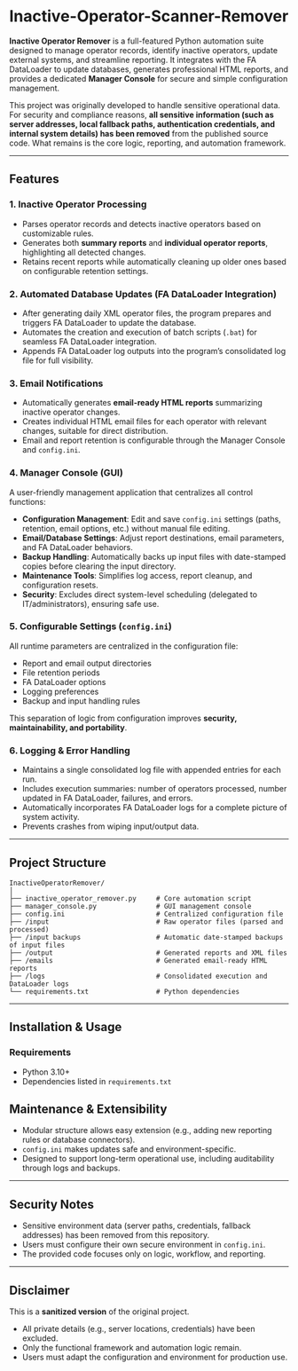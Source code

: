 # Inactive-Operator-Scanner-Remover



**Inactive Operator Remover** is a full-featured Python automation suite designed to manage operator records, identify inactive operators, update external systems, and streamline reporting. It integrates with the FA DataLoader to update databases, generates professional HTML reports, and provides a dedicated **Manager Console** for secure and simple configuration management.  

This project was originally developed to handle sensitive operational data. For security and compliance reasons, **all sensitive information (such as server addresses, local fallback paths, authentication credentials, and internal system details) has been removed** from the published source code. What remains is the core logic, reporting, and automation framework.

---

## Features  

### 1. Inactive Operator Processing  
- Parses operator records and detects inactive operators based on customizable rules.  
- Generates both **summary reports** and **individual operator reports**, highlighting all detected changes.  
- Retains recent reports while automatically cleaning up older ones based on configurable retention settings.  

### 2. Automated Database Updates (FA DataLoader Integration)  
- After generating daily XML operator files, the program prepares and triggers FA DataLoader to update the database.  
- Automates the creation and execution of batch scripts (`.bat`) for seamless FA DataLoader integration.  
- Appends FA DataLoader log outputs into the program’s consolidated log file for full visibility.  

### 3. Email Notifications  
- Automatically generates **email-ready HTML reports** summarizing inactive operator changes.  
- Creates individual HTML email files for each operator with relevant changes, suitable for direct distribution.  
- Email and report retention is configurable through the Manager Console and `config.ini`.  

### 4. Manager Console (GUI)  
A user-friendly management application that centralizes all control functions:  
- **Configuration Management**: Edit and save `config.ini` settings (paths, retention, email options, etc.) without manual file editing.  
- **Email/Database Settings**: Adjust report destinations, email parameters, and FA DataLoader behaviors.  
- **Backup Handling**: Automatically backs up input files with date-stamped copies before clearing the input directory.  
- **Maintenance Tools**: Simplifies log access, report cleanup, and configuration resets.  
- **Security**: Excludes direct system-level scheduling (delegated to IT/administrators), ensuring safe use.  

### 5. Configurable Settings (`config.ini`)  
All runtime parameters are centralized in the configuration file:  
- Report and email output directories  
- File retention periods  
- FA DataLoader options  
- Logging preferences  
- Backup and input handling rules  

This separation of logic from configuration improves **security, maintainability, and portability**.  

### 6. Logging & Error Handling  
- Maintains a single consolidated log file with appended entries for each run.  
- Includes execution summaries: number of operators processed, number updated in FA DataLoader, failures, and errors.  
- Automatically incorporates FA DataLoader logs for a complete picture of system activity.  
- Prevents crashes from wiping input/output data.  

---

## Project Structure  

```
InactiveOperatorRemover/
│
├── inactive_operator_remover.py     # Core automation script  
├── manager_console.py               # GUI management console  
├── config.ini                       # Centralized configuration file  
├── /input                           # Raw operator files (parsed and processed)  
├── /input backups                   # Automatic date-stamped backups of input files  
├── /output                          # Generated reports and XML files  
├── /emails                          # Generated email-ready HTML reports  
├── /logs                            # Consolidated execution and DataLoader logs  
└── requirements.txt                 # Python dependencies  
```

---

## Installation & Usage  

### Requirements  
- Python 3.10+  
- Dependencies listed in `requirements.txt`  


## Maintenance & Extensibility  
- Modular structure allows easy extension (e.g., adding new reporting rules or database connectors).  
- `config.ini` makes updates safe and environment-specific.  
- Designed to support long-term operational use, including auditability through logs and backups.  

---

## Security Notes  
- Sensitive environment data (server paths, credentials, fallback addresses) has been removed from this repository.  
- Users must configure their own secure environment in `config.ini`.  
- The provided code focuses only on logic, workflow, and reporting.  

---

## Disclaimer  
This is a **sanitized version** of the original project.  
- All private details (e.g., server locations, credentials) have been excluded.  
- Only the functional framework and automation logic remain.  
- Users must adapt the configuration and environment for production use.  
